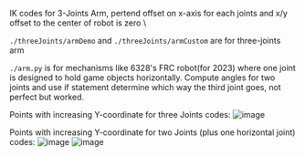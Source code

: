 IK codes for 3-Joints Arm, pertend offset on x-axis for each joints and x/y offset to the center of robot is zero \

`./threeJoints/armDemo` and `./threeJoints/armCustom` are for three-joints arm

`./arm.py` is for mechanisms like 6328's FRC robot(for 2023) where one joint is designed to hold game objects horizontally. Compute angles for two joints and use if statement determine which way the third joint goes, not perfect but worked.

Points with increasing Y-coordinate for three Joints codes:
![image](https://github.com/FRCCriticalCircuits/ArmIK/blob/main/fig1.png?raw=true)

Points with increasing Y-coordinate for two Joints (plus one horizontal joint) codes:
![image](https://github.com/FRCCriticalCircuits/ArmIK/blob/main/fig2.png?raw=true)
![image](https://github.com/FRCCriticalCircuits/ArmIK/blob/main/fig3.png?raw=true)
